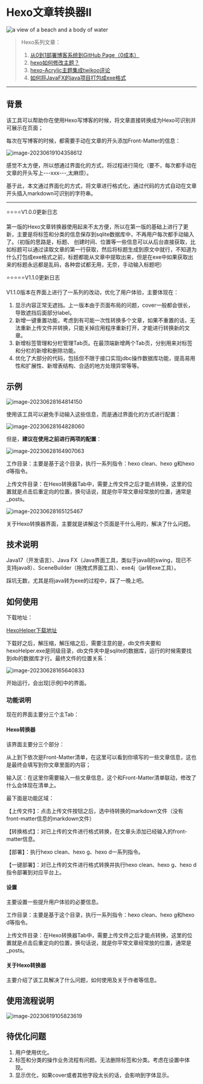 # Hexo文章转换器II

![a view of a beach and a body of water](https://markdown-image-bed.oss-cn-beijing.aliyuncs.com/202306281711167.jpeg)

> Hexo系列文章：
>
> 1. [从0到1部署博客系统到GitHub Page（0成本）](https://yamonc.github.io/2023/06/13/%E4%BB%8E0%E5%88%B01%E9%83%A8%E7%BD%B2%E5%8D%9A%E5%AE%A2%E7%B3%BB%E7%BB%9F%E5%88%B0Github-Page/)
> 2. [hexo如何修改主题？](https://yamonc.github.io/2023/06/13/hexo%E5%A6%82%E4%BD%95%E4%BF%AE%E6%94%B9%E4%B8%BB%E9%A2%98/)
> 3. [hexo-Acrylic主题集成twikoo评论](https://yamonc.github.io/2023/06/13/hexo-Acrylic%E4%B8%BB%E9%A2%98%E9%9B%86%E6%88%90twikoo%E8%AF%84%E8%AE%BA/)
> 4. [如何将JavaFX的java项目打包成exe格式](https://yamonc.github.io/2023/06/16/%E5%A6%82%E4%BD%95%E5%B0%86java%E9%A1%B9%E7%9B%AE%E6%89%93%E5%8C%85%E6%88%90exe%E6%A0%BC%E5%BC%8F/)

-------

## 背景

该工具可以帮助你在使用Hexo写博客的时候，将文章直接转换成为Hexo可识别并可展示在页面；

每次在写博客的时候，都需要手动在文章的开头添加Front-Matter的信息：

![image-20230619104358612](https://markdown-image-bed.oss-cn-beijing.aliyuncs.com/202306281633297.png)

感觉不太方便，所以想通过界面化的方式，将过程进行简化（要不，每次都手动在文章的开头写上---xxx---,太麻烦）。

基于此，本文通过界面化的方式，将文章进行格式化，通过代码的方式自动在文章开头插入markdown可识别的字符串。

------

⭐⭐⭐⭐V1.0.0更新日志

第一版的Hexo文章转换器使用起来不太方便，所以在第一版的基础上进行了更新，主要是将标签和分类的信息保存到sqlite数据库中，不再用户每次都手动输入了。（初版的思路是，标题、 创建时间、位置等一些信息可以从后台直接获取，比如标题可以通过读取文章的第一行获取，然后将标题生成到原文中就行，不知道为什么打包成exe格式之前，标题都能从文章中提取出来，但是在exe中如果获取出来的标题永远都是乱码，各种尝试都无用，无奈，手动输入标题吧）

⭐⭐⭐⭐⭐V1.1.0更新日志

V1.1.0版本在界面上进行了一系列的改动，优化了用户体验，主要体现在：

1. 显示内容正常无遮挡。上一版本由于页面布局的问题，cover一般都会很长，导致遮挡后面部分label。
2. 新增一键重置功能，考虑到有可能一次性转换多个文章，如果不重置的话，无法重新上传文件并转换，只能关掉应用程序重新打开，才能进行转换新的文章。
3. 新增标签管理和分栏管理Tab页。在最顶端新增两个Tab页，分别用来对标签和分栏的新增和删除功能。
4. 优化了大部分的代码，包括但不限于接口实现jdbc操作数据库功能，提高易用性和扩展性、新增表结构、合适的地方处理异常等等。

## 示例

![image-20230628164814150](https://markdown-image-bed.oss-cn-beijing.aliyuncs.com/202306281648185.png)

使用该工具可以避免手动输入这些信息，而是通过界面化的方式进行配置：

![image-20230628164828060](https://markdown-image-bed.oss-cn-beijing.aliyuncs.com/202306281648109.png)

但是，**建议在使用之前进行两项的配置**：

![image-20230628164907063](https://markdown-image-bed.oss-cn-beijing.aliyuncs.com/202306281649108.png)

工作目录：主要是基于这个目录，执行一系列指令：hexo clean、hexo g和hexo d等指令。

上传文件目录：在Hexo转换器Tab中，需要上传文件之后才能点转换，这里的位置就是点击后重定向的位置，换句话说，就是你平常文章经常放的位置，通常是_posts。

![image-20230628165125467](https://markdown-image-bed.oss-cn-beijing.aliyuncs.com/202306281651512.png)

关于Hexo转换器界面，主要就是讲解这个页面是干什么用的，解决了什么问题。

## 技术说明

Java17（开发语言）、Java FX（Java界面工具，类似于java8的swing，现已不支持java8）、SceneBuilder（拖拽式界面工具）、exe4j（jar转exe工具）。

踩坑无数，尤其是将java转为exe的过程中，踩了一晚上吧。

## 如何使用

下载地址：

[HexoHelper下载地址](https://github.com/yamonc/hexoHelper/releases/download/V1.0.0/hexoHelperV1.0.0.zip)

下载好之后，解压缩，解压缩之后，需要注意的是，db文件夹要和hexoHelper.exe是同级目录，db文件夹中是sqlite的数据库，运行的时候需要找到db的数据库才行。最终文件的位置关系：

![image-20230628165640833](https://markdown-image-bed.oss-cn-beijing.aliyuncs.com/202306281656872.png)

开始运行，会出现[示例]中的界面。

### 功能说明

现在的界面主要分三个主Tab：

#### Hexo转换器

该界面主要分三个部分：

从上到下依次是Front-Matter清单，在这里可以看到你填写的一些文章信息，这也是最终会填写到你文章里面的内容；

输入区：在这里你需要输入一些文章信息，这个和Front-Matter清单联动，修改了什么会体现在清单上。

最下面是功能区域：

【上传文件】：点击上传文件按钮之后，选中待转换的markdown文件（没有front-matter信息的markdown文件）

【转换格式】：对已上传的文件进行格式转换，在文章头添加已经输入的front-matter信息。

【部署】：执行hexo clean、hexo g、hexo d一系列指令。

【一键部署】：对已上传的文件进行格式转换并执行hexo clean、hexo g、hexo d指令部署到对应平台上。

#### 设置

主要设置一些提升用户体验的必要信息。

工作目录：主要是基于这个目录，执行一系列指令：hexo clean、hexo g和hexo d等指令。

上传文件目录：在Hexo转换器Tab中，需要上传文件之后才能点转换，这里的位置就是点击后重定向的位置，换句话说，就是你平常文章经常放的位置，通常是_posts。

#### 关于Hexo转换器

主要介绍了该工具解决了什么问题，如何使用及关于作者等信息。

## 使用流程说明

![image-20230619105823619](https://markdown-image-bed.oss-cn-beijing.aliyuncs.com/202306281633232.png)

## 待优化问题

1. 用户使用优化。
2. 标签和分类的操作业务流程有问题。无法删除标签和分类。考虑在设置中体现。
3. 显示优化，如果cover或者其他字段太长的话，会影响到字体显示。



